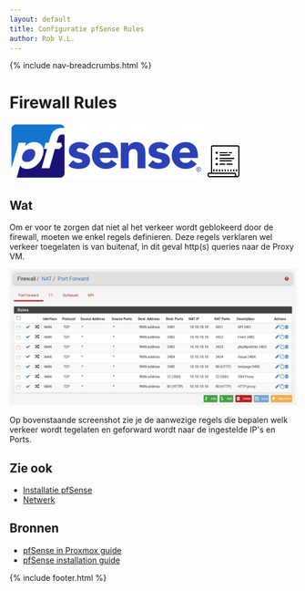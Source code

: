 ```yaml
---
layout: default
title: Configuratie pfSense Rules
author: Rob V.L.
---
```


{% include nav-breadcrumbs.html %}

# Firewall Rules
![pfSense](../../../media/logo/pfSense.png)
![rules](../../../media/logo/rules.png)

## Wat
Om er voor te zorgen dat niet al het verkeer wordt geblokeerd door de firewall, moeten we enkel regels definieren. Deze regels verklaren wel verkeer toegelaten is van buitenaf, in dit geval http(s) queries naar de Proxy VM.

![pfSense](../../../media/pfSense/rules.png)

Op bovenstaande screenshot zie je de aanwezige regels die bepalen welk verkeer wordt tegelaten en geforward wordt naar de ingestelde IP's en Ports.

## Zie ook
* [Installatie pfSense](/{{site.RepoName}}/CCS/pfSense/)
* [Netwerk](/{{site.RepoName}}/CCS/Netwerk/)

## Bronnen 
* [pfSense in Proxmox guide ](https://docs.netgate.com/pfsense/en/latest/virtualization/virtualizing-pfsense-with-proxmox.html)
* [pfSense installation guide ](https://docs.netgate.com/pfsense/en/latest/install/installing-pfsense.html)


{% include footer.html %}
